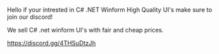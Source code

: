 Hello if your intrested in C# .NET Winform High Quality UI's make sure to join our discord!

We sell C# .net winform UI's with fair and cheap prices.

https://discord.gg/4THSuDtzJh


